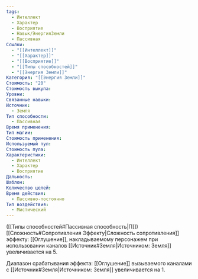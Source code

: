 ```yaml
---
tags:
  - Интеллект
  - Характер
  - Восприятие
  - Навык/ЭнергияЗемли
  - Пассивная
Ссылки:
  - "[[Интеллект]]"
  - "[[Характер]]"
  - "[[Восприятие]]"
  - "[[Типы способностей]]"
  - "[[Энергия Земли]]"
Категория: "[[Энергия Земли]]"
Стоимость: "20"
Стоимость выкупа: 
Уровни: 
Связанные навыки: 
Источник:
  - Земля
Тип способности:
  - Пассивная
Время применения: 
Тип магии: 
Стоимость применения: 
Используемый пул: 
Стоимость пула: 
Характеристики:
  - Интеллект
  - Характер
  - Восприятие
Дальность: 
Шаблон: 
Количество целей: 
Время действия:
  - Пассивно-постоянно
Тип воздействия:
  - Мистический
---
```

([[Типы способностей#Пассивная способность|П]]) [[Сложность#Cопротивления Эффекту|Сложность сопротивления]] эффекту: [[Оглушение]], накладываемому персонажем при использовании каналов [[Источник#Земля|Источником: Земля]] увеличивается на 5.

Диапазон срабатывания эффекта: [[Оглушение]] вызываемого каналами с [[Источник#Земля|Источником: Земля]]  увеличивается на 1.